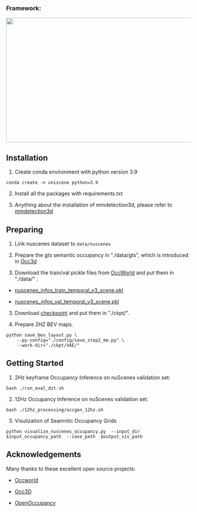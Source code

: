 ### Framework:

<div align=center><img width="760" height="340" src="./asserts/occupancy_model.png"/></div>

## Installation

1. Create conda environment with python version 3.9

```
conda create -n uniscene python=3.9
```

2. Install all the packages with requirements.txt

3. Anything about the installation of mmdetection3d, please refer to [mmdetection3d](https://mmdetection3d.readthedocs.io/en/latest/getting_started.html#installation)

## Preparing

1. Link nuscenes dataset to `data/nuscenes`

2. Prepare the gts semantic occupancy in "./data/gts", which is introduced in [Occ3d](https://github.com/Tsinghua-MARS-Lab/Occ3D)

3. Download the train/val pickle files from [OccWorld](https://github.com/wzzheng/OccWorld) and put them in "./data/" :

- [nuscenes_infos_train_temporal_v3_scene.pkl](https://cloud.tsinghua.edu.cn/d/9e231ed16e4a4caca3bd/)

- [nuscenes_infos_val_temporal_v3_scene.pkl](https://cloud.tsinghua.edu.cn/d/9e231ed16e4a4caca3bd/)

3. Download [checkpoint](https://nbeitech-my.sharepoint.com/:f:/g/personal/bli_eitech_edu_cn/EpYIjg5_l2VFoYJd2vZcl9wBFeVQV1XI_NPQQhXOB-wUqQ?e=I3vmYQ) and put them in "./ckpt/".

4. Prepare 2HZ BEV maps.

```
python save_bev_layout.py \
    --py-config="./config/save_step2_me.py" \
    --work-dir="./ckpt/VAE/"
```

## Getting Started

1. 2Hz keyframe Occupancy Inference on nuScenes validation set:

```
bash ./run_eval_dit.sh
```

2. 12Hz Occupancy Inference on nuScenes validation set:

```
bash ./12hz_processing/occgen_12hz.sh
```

3. Visulization of Seamntic Occupancy Grids

```
python visualize_nuscenes_occupancy.py  --input_dir $input_occupancy_path  --save_path  $output_vis_path
```

## Acknowledgements

Many thanks to these excellent open source projects:

- [Occworld](https://github.com/wzzheng/OccWorld)

- [Occ3D](https://github.com/Tsinghua-MARS-Lab/Occ3D)

- [OpenOccupancy](https://github.com/JeffWang987/OpenOccupancy)

